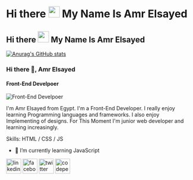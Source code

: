 # Hi there <img src="https://raw.githubusercontent.com/MartinHeinz/MartinHeinz/master/wave.gif" width="30px"> My Name Is Amr Elsayed
## Hi there <img src="https://raw.githubusercontent.com/MartinHeinz/MartinHeinz/master/wave.gif" width="30px"> My Name Is Amr Elsayed




[![Anurag's GitHub stats](https://github-readme-stats.vercel.app/api?username=AmrSayed74)](https://github.com/anuraghazra/github-readme-stats)

### Hi there 👋, Amr Elsayed
#### Front-End Develpoer
![Front-End Develpoer](https://arturssmirnovs.github.io/github-profile-readme-generator/images/banner.png)

I'm Amr Elsayed from Egypt. I'm a Front-End Developer.
I really enjoy learning Programming languages and frameworks.  I also enjoy Implementing of designs. For This Moment I'm junior web developer and learning increasingly. 

Skills:  HTML / CSS /  JS 

- 🌱 I’m currently learning JavaScript 


[<img src='https://cdn.jsdelivr.net/npm/simple-icons@3.0.1/icons/linkedin.svg' alt='linkedin' height='40'>](https://www.linkedin.com/in/amr-elsayed74/)  [<img src='https://cdn.jsdelivr.net/npm/simple-icons@3.0.1/icons/facebook.svg' alt='facebook' height='40'>](https://www.facebook.com/DevAmr74)  [<img src='https://cdn.jsdelivr.net/npm/simple-icons@3.0.1/icons/twitter.svg' alt='twitter' height='40'>](https://twitter.com/Amr_ElSsyed)  [<img src='https://cdn.jsdelivr.net/npm/simple-icons@3.0.1/icons/codepen.svg' alt='codepen' height='40'>](https://codepen.io/amrsayed74)  



